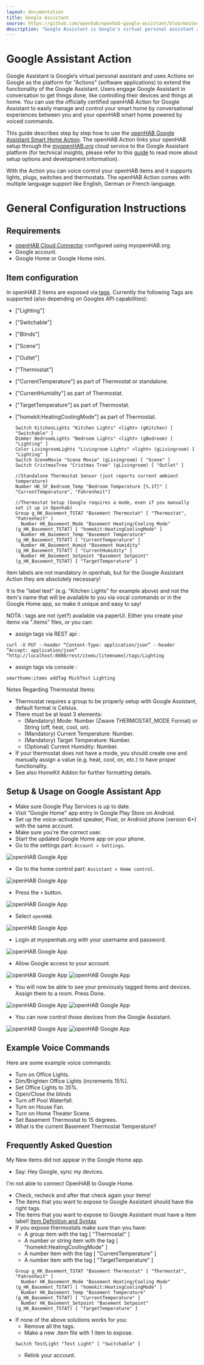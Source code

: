 ```yaml
---
layout: documentation
title: Google Assistant
source: https://github.com/openhab/openhab-google-assistant/blob/master/docs/USAGE.md
description: "Google Assistant is Google's virtual personal assistant and uses Actions on Google as the platform for \"Actions\" (software applications) to extend the functionality of the Google Assistant."
---
```


# Google Assistant Action

Google Assistant is Google’s virtual personal assistant and uses Actions on Google as the platform for "Actions" (software applications) to extend the functionality of the Google Assistant. Users engage Google Assistant in conversation to get things done, like controlling their devices and things at home. You can use the officially certified openHAB Action for Google Assistant to easily manage and control your smart home by conversational experiences between you and your openHAB smart home powered by voiced commands.

This guide describes step by step how to use the [openHAB Google Assistant Smart Home Action](https://assistant.google.com/services/a/uid/000000f5c61c627e?hl=en-US&source=web). The openHAB Action links your openHAB setup through the [myopenHAB.org](https://www.myopenhab.org) cloud service to the Google Assistant platform (for technical insights, please refer to this [guide](https://github.com/openhab/openhab-google-assistant/blob/master/README.md) to read more about setup options and development information).

With the Action you can voice control your openHAB items and it supports lights, plugs, switches and thermostats. The openHAB Action comes with multiple language support like English, German or French language.

# General Configuration Instructions

## Requirements

* [openHAB Cloud Connector](http://docs.openhab.org/addons/ios/openhabcloud/readme.html) configured using myopenHAB.org.
* Google account.
* Google Home or Google Home mini.

## Item configuration
In openHAB 2 Items are exposed via [tags](https://www.openhab.org/docs/configuration/items.html#item-definition-and-syntax). Currently the following Tags are supported (also depending on Googles API capabilities):
* ["Lighting"]
* ["Switchable"]
* ["Blinds"]
* ["Scene"]
* ["Outlet"]
* ["Thermostat"] 
* ["CurrentTemperature"] as part of Thermostat or standalone.
* ["CurrentHumidity"] as part of Thermostat.
* ["TargetTemperature"] as part of Thermostat.
* ["homekit:HeatingCoolingMode"] as part of Thermostat.

  ```
  Switch KitchenLights "Kitchen Lights" <light> (gKitchen) [ "Switchable" ]
  Dimmer BedroomLights "Bedroom Lights" <light> (gBedroom) [ "Lighting" ]
  Color LivingroomLights "Livingroom Lights" <light> (gLivingroom) [ "Lighting" ]
  Switch SceneMovie "Scene Movie" (gLivingroom) [ "Scene" ]
  Switch CristmasTree "Cristmas Tree" (gLivingroom) [ "Outlet" ]
  
  //Standalone Thermostat Sensor (just reports current ambient temperature)
  Number HK_SF_Bedroom_Temp "Bedroom Temperature [%.1f]" [ "CurrentTemperature", "Fahrenheit"]
  
  //Thermostat Setup (Google requires a mode, even if you manually set it up in Openhab)
  Group g_HK_Basement_TSTAT "Basement Thermostat" [ "Thermostat", "Fahrenheit" ]
    Number HK_Basement_Mode "Basement Heating/Cooling Mode" (g_HK_Basement_TSTAT) [ "homekit:HeatingCoolingMode" ]
    Number HK_Basement_Temp "Basement Temperature" (g_HK_Basement_TSTAT) [ "CurrentTemperature" ]
    Number HK_Basement_Humid "Basement Humidity" (g_HK_Basement_TSTAT) [ "CurrentHumidity" ]
    Number HK_Basement_Setpoint "Basement Setpoint" (g_HK_Basement_TSTAT) [ "TargetTemperature" ]
  ```

Item labels are not mandatory in openhab, but for the Google Assistant Action they are absolutely necessary!

It is the "label text" (e.g. "Kitchen Lights" for example above) and not the item's name that will be available to you via vocal commands or in the Google Home app, so make it unique and easy to say!

NOTA : tags are not (yet?) available via paperUI. Either you create your items via ".items" files, or you can:
- assign tags via REST api :
 ```
 curl -X PUT --header “Content-Type: application/json” --header “Accept: application/json” “http://localhost:8080/rest/items/[itemname]/tags/Lighting
  ```
- assign tags via console :
 ```
 smarthome:items addTag MickTest Lighting
 ```

Notes Regarding Thermostat Items:
- Thermostat requires a group to be properly setup with Google Assistant, default format is Celsius.
- There must be at least 3 elements:
  * (Mandatory) Mode: Number (Zwave THERMOSTAT_MODE Format) or String (off, heat, cool, on).
  * (Mandatory) Current Temperature: Number.
  * (Mandatory) Target Temperature: Number.
  * (Optional) Current Humidity: Number.
- If your thermostat does not have a mode, you should create one and manually assign a value (e.g. heat, cool, on, etc.) to have proper functionality.
- See also HomeKit Addon for further formatting details.

## Setup & Usage on Google Assistant App
* Make sure Google Play Services is up to date.
* Visit "Google Home" app entry in Google Play Store on Android.
* Set up the voice-activated speaker, Pixel, or Android phone (version 6+) with the same  account.
* Make sure you're the correct user.
* Start the updated Google Home app on your phone.
* Go to the settings part: `Account > Settings`.

![openHAB Google App](images/Screenshot_1.png)

* Go to the home control part: `Assistant > Home control`.

![openHAB Google App](images/Screenshot_2.png)

* Press the `+` button.

![openHAB Google App](images/Screenshot_3.png)

* Select `openHAB`.

![openHAB Google App](images/Screenshot_4.png)

* Login at myopenhab.org with your username and password.

![openHAB Google App](images/Screenshot_5.png)

* Allow Google access to your account.

![openHAB Google App](images/Screenshot_6.png)
![openHAB Google App](images/Screenshot_7.png)

* You will now be able to see your previously tagged items and devices. Assign them to a room. Press Done.

![openHAB Google App](images/Screenshot_8.png)
![openHAB Google App](images/Screenshot_9.png)

* You can now control those devices from the Google Assistant.

![openHAB Google App](images/Screenshot_10.png)
![openHAB Google App](images/Screenshot_11.png)


## Example Voice Commands

Here are some example voice commands:

 * Turn on Office Lights.
 * Dim/Brighten Office Lights (increments 15%).
 * Set Office Lights to 35%.
 * Open/Close the blinds
 * Turn off Pool Waterfall.
 * Turn on House Fan.
 * Turn on Home Theater Scene.
 * Set Basement Thermostat to 15 degrees.
 * What is the current Basement Thermostat Temperature?

 ## Frequently Asked Question

 My New items did not appear in the Google Home app.
 
 * Say: Hey Google, sync my devices.

 I'm not able to connect OpenHAB to Google Home.

* Check, recheck and after that check again your items!
* The items that you want to expose to Google Assistant should have the right tags.
* The items that you want to expose to Google Assistant must have a item label! [Item Definition and Syntax](https://www.openhab.org/docs/configuration/items.html#item-definition-and-syntax)
* If you expose thermostats make sure than you have:
  * A group item with the tag [ "Thermostat" ]
  * A number or string item with the tag [ "homekit:HeatingCoolingMode" ]
  * A number item with the tag [ "CurrentTemperature" ]
  * A number item with the tag [ "TargetTemperature" ]
  ```
  Group g_HK_Basement_TSTAT "Basement Thermostat" [ "Thermostat", "Fahrenheit" ]
    Number HK_Basement_Mode "Basement Heating/Cooling Mode" (g_HK_Basement_TSTAT) [ "homekit:HeatingCoolingMode" ]
    Number HK_Basement_Temp "Basement Temperature" (g_HK_Basement_TSTAT) [ "CurrentTemperature" ]
    Number HK_Basement_Setpoint "Basement Setpoint" (g_HK_Basement_TSTAT) [ "TargetTemperature" ]
  ```
* If none of the above solutions works for you: 
  * Remove all the tags.
  * Make a new .item file with 1 item to expose.
  ```
  Switch TestLight "Test Light" [ "Switchable" ]
  ```
  * Relink your account.

